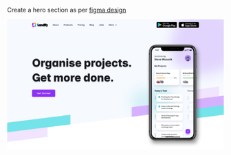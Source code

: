 Create a hero section as per [figma design](https://www.figma.com/file/vsWp3PQSZbHkXyQgDRItpd/App-Landing-Page?node-id=0%3A1)


![alt](https://github.com/archis-academy/html-css-assignments/blob/master/Assignment-2-Hero-Section/3.jpg?raw=true)

